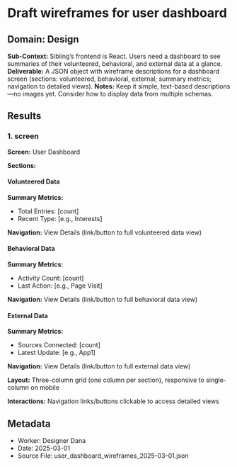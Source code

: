 # Draft wireframes for user dashboard

## Domain: Design
**Sub-Context:** Sibling’s frontend is React. Users need a dashboard to see summaries of their volunteered, behavioral, and external data at a glance.
**Deliverable:** A JSON object with wireframe descriptions for a dashboard screen (sections: volunteered, behavioral, external; summary metrics; navigation to detailed views).
**Notes:** Keep it simple, text-based descriptions—no images yet. Consider how to display data from multiple schemas.

## Results

### 1. screen

**Screen:** User Dashboard

**Sections:**
#### Volunteered Data

**Summary Metrics:**
- Total Entries: [count]
- Recent Type: [e.g., Interests]

**Navigation:** View Details (link/button to full volunteered data view)

#### Behavioral Data

**Summary Metrics:**
- Activity Count: [count]
- Last Action: [e.g., Page Visit]

**Navigation:** View Details (link/button to full behavioral data view)

#### External Data

**Summary Metrics:**
- Sources Connected: [count]
- Latest Update: [e.g., App1]

**Navigation:** View Details (link/button to full external data view)

**Layout:** Three-column grid (one column per section), responsive to single-column on mobile

**Interactions:** Navigation links/buttons clickable to access detailed views

## Metadata
- Worker: Designer Dana
- Date: 2025-03-01
- Source File: user_dashboard_wireframes_2025-03-01.json
